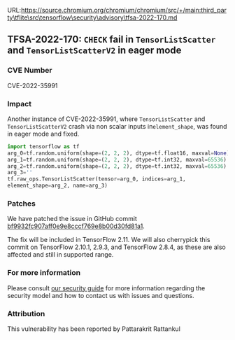 URL:https://source.chromium.org/chromium/chromium/src/+/main:third_party\tflite\src\tensorflow\security\advisory\tfsa-2022-170.md
## TFSA-2022-170: `CHECK` fail in `TensorListScatter` and `TensorListScatterV2` in eager mode

### CVE Number
CVE-2022-35991

### Impact
Another instance of CVE-2022-35991, where `TensorListScatter` and `TensorListScatterV2` crash via non scalar inputs in`element_shape`, was found in eager mode and fixed.
```python
import tensorflow as tf
arg_0=tf.random.uniform(shape=(2, 2, 2), dtype=tf.float16, maxval=None)
arg_1=tf.random.uniform(shape=(2, 2, 2), dtype=tf.int32, maxval=65536)
arg_2=tf.random.uniform(shape=(2, 2, 2), dtype=tf.int32, maxval=65536)
arg_3=''
tf.raw_ops.TensorListScatter(tensor=arg_0, indices=arg_1, 
element_shape=arg_2, name=arg_3)
```

### Patches
We have patched the issue in GitHub commit [bf9932fc907aff0e9e8cccf769e8b00d30fd81a1](https://github.com/tensorflow/tensorflow/commit/bf9932fc907aff0e9e8cccf769e8b00d30fd81a1).

The fix will be included in TensorFlow 2.11. We will also cherrypick this commit on TensorFlow 2.10.1, 2.9.3, and TensorFlow 2.8.4, as these are also affected and still in supported range.


### For more information
Please consult [our security guide](https://github.com/tensorflow/tensorflow/blob/master/SECURITY.md) for more information regarding the security model and how to contact us with issues and questions.


### Attribution
This vulnerability has been reported by Pattarakrit Rattankul

